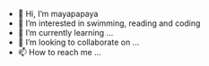 - 👋 Hi, I’m mayapapaya
- 👀 I’m interested in swimming, reading and coding
- 🌱 I’m currently learning ...
- 💞️ I’m looking to collaborate on ...
- 📫 How to reach me ...

<!---
mayapapaya42/mayapapaya42 is a ✨ special ✨ repository because its `README.md` (this file) appears on your GitHub profile.
You can click the Preview link to take a look at your changes.
--->
